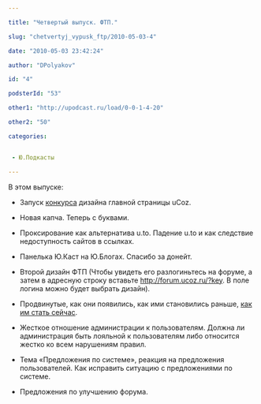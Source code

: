 ```yaml
---

title: "Четвертый выпуск. ФТП."

slug: "chetvertyj_vypusk_ftp/2010-05-03-4"

date: "2010-05-03 23:42:24"

author: "DPolyakov"

id: "4"

podsterId: "53"

other1: "http://upodcast.ru/load/0-0-1-4-20"

other2: "50"

categories:


 - Ю.Подкасты

---
```

В этом выпуске:

*   Запуск [конкурса](http://forum.ucoz.ru/forum/41-34295-1) дизайна главной страницы uCoz.  
    
*   Новая капча. Теперь с буквами.  
    
*   Проксирование как альтернатива u.to. Падение u.to и как следствие недоступность сайтов в ссылках.  
    
*   Панелька Ю.Каст на Ю.Блогах. Спасибо за донейт.  
    
*   Второй дизайн ФТП (Чтобы увидеть его разлогиньтесь на форуме, а затем в адресную строку вставьте http://forum.ucoz.ru/?key. В поле логина можно будет выбрать дизайн).  
    
*   Продвинутые, как они появились, как ими становились раньше, [как им стать сейчас](http://forum.ucoz.ru/forum/41-29203-1).  
    
*   Жесткое отношение администрации к пользователям. Должна ли администрация быть лояльной к пользователям либо относится жестко ко всем нарушениям правил.  
    
*   Тема «Предложения по системе», реакция на предложения пользователей. Как исправить ситуацию с предложениями по системе.  
    
*   Предложения по улучшению форума.